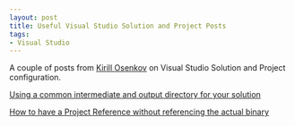 ```yaml
---
layout: post
title: Useful Visual Studio Solution and Project Posts
tags: 
- Visual Studio
---
```

A couple of posts from [Kirill Osenkov](http://blogs.msdn.com/b/kirillosenkov/) on Visual Studio Solution and Project configuration.

[Using a common intermediate and output directory for your solution](http://blogs.msdn.com/b/kirillosenkov/archive/2015/04/04/using-a-common-intermediate-and-output-directory-for-your-solution.aspx)

[How to have a Project Reference without referencing the actual binary](http://blogs.msdn.com/b/kirillosenkov/archive/2015/04/04/how-to-have-a-project-reference-without-referencing-the-actual-binary.aspx)
